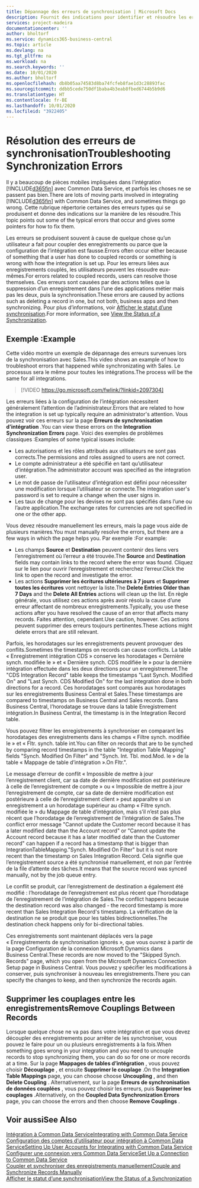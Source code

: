 ```yaml
---
title: Dépannage des erreurs de synchronisation | Microsoft Docs
description: Fournit des indications pour identifier et résoudre les erreurs de synchronisation.
services: project-madeira
documentationcenter: ''
author: bholtorf
ms.service: dynamics365-business-central
ms.topic: article
ms.devlang: na
ms.tgt_pltfrm: na
ms.workload: na
ms.search.keywords: ''
ms.date: 10/01/2020
ms.author: bholtorf
ms.openlocfilehash: db8b05aa74583d8ba74fcfeb8fae1d3c28893fac
ms.sourcegitcommit: ddbb5cede750df1baba4b3eab8fbed6744b5b9d6
ms.translationtype: HT
ms.contentlocale: fr-BE
ms.lasthandoff: 10/01/2020
ms.locfileid: "3922405"
---
```

# <a name="troubleshooting-synchronization-errors"></a><span data-ttu-id="02bbc-103">Résolution des erreurs de synchronisation</span><span class="sxs-lookup"><span data-stu-id="02bbc-103">Troubleshooting Synchronization Errors</span></span>
<span data-ttu-id="02bbc-104">Il y a beaucoup de pièces mobiles impliquées dans l’intégration [!INCLUDE[d365fin](includes/d365fin_md.md)] avec Common Data Service, et parfois les choses ne se passent pas bien.</span><span class="sxs-lookup"><span data-stu-id="02bbc-104">There are lots of moving parts involved in integrating [!INCLUDE[d365fin](includes/d365fin_md.md)] with Common Data Service, and sometimes things go wrong.</span></span> <span data-ttu-id="02bbc-105">Cette rubrique répertorie certaines des erreurs types qui se produisent et donne des indications sur la manière de les résoudre.</span><span class="sxs-lookup"><span data-stu-id="02bbc-105">This topic points out some of the typical errors that occur and gives some pointers for how to fix them.</span></span>

<span data-ttu-id="02bbc-106">Les erreurs se produisent souvent à cause de quelque chose qu’un utilisateur a fait pour coupler des enregistrements ou parce que la configuration de l’intégration est fausse.</span><span class="sxs-lookup"><span data-stu-id="02bbc-106">Errors often occur either because of something that a user has done to coupled records or something is wrong with how the integration is set up.</span></span> <span data-ttu-id="02bbc-107">Pour les erreurs liées aux enregistrements couplés, les utilisateurs peuvent les résoudre eux-mêmes.</span><span class="sxs-lookup"><span data-stu-id="02bbc-107">For errors related to coupled records, users can resolve those themselves.</span></span> <span data-ttu-id="02bbc-108">Ces erreurs sont causées par des actions telles que la suppression d’un enregistrement dans l’une des applications métier mais pas les deux, puis la synchronisation.</span><span class="sxs-lookup"><span data-stu-id="02bbc-108">These errors are caused by actions such as deleting a record in one, but not both, business apps and then synchronizing.</span></span> <span data-ttu-id="02bbc-109">Pour plus d’informations, voir [Afficher le statut d’une synchronisation](admin-how-to-view-synchronization-status.md).</span><span class="sxs-lookup"><span data-stu-id="02bbc-109">For more information, see [View the Status of a Synchronization](admin-how-to-view-synchronization-status.md).</span></span>

## <a name="example"></a><span data-ttu-id="02bbc-110">Exemple :</span><span class="sxs-lookup"><span data-stu-id="02bbc-110">Example</span></span>
<span data-ttu-id="02bbc-111">Cette vidéo montre un exemple de dépannage des erreurs survenues lors de la synchronisation avec Sales.</span><span class="sxs-lookup"><span data-stu-id="02bbc-111">This video shows an example of how to troubleshoot errors that happened while synchronizating with Sales.</span></span> <span data-ttu-id="02bbc-112">Le processus sera le même pour toutes les intégrations.</span><span class="sxs-lookup"><span data-stu-id="02bbc-112">The process will be the same for all integrations.</span></span> 

> [!VIDEO https://go.microsoft.com/fwlink/?linkid=2097304]

<span data-ttu-id="02bbc-113">Les erreurs liées à la configuration de l’intégration nécessitent généralement l’attention de l’administrateur.</span><span class="sxs-lookup"><span data-stu-id="02bbc-113">Errors that are related to how the integration is set up typically require an administrator's attention.</span></span> <span data-ttu-id="02bbc-114">Vous pouvez voir ces erreurs sur la page **Erreurs de synchronisation d’intégration** .</span><span class="sxs-lookup"><span data-stu-id="02bbc-114">You can view these errors on the **Integration Synchronization Errors** page.</span></span> <span data-ttu-id="02bbc-115">Voici des exemples de problèmes classiques :</span><span class="sxs-lookup"><span data-stu-id="02bbc-115">Examples of some typical issues include:</span></span>  
  
* <span data-ttu-id="02bbc-116">Les autorisations et les rôles attribués aux utilisateurs ne sont pas corrects.</span><span class="sxs-lookup"><span data-stu-id="02bbc-116">The permissions and roles assigned to users are not correct.</span></span>  
* <span data-ttu-id="02bbc-117">Le compte administrateur a été spécifié en tant qu’utilisateur d’intégration.</span><span class="sxs-lookup"><span data-stu-id="02bbc-117">The administrator account was specified as the integration user.</span></span>  
* <span data-ttu-id="02bbc-118">Le mot de passe de l’utilisateur d’intégration est défini pour nécessiter une modification lorsque l’utilisateur se connecte.</span><span class="sxs-lookup"><span data-stu-id="02bbc-118">The integration user's password is set to require a change when the user signs in.</span></span>  
* <span data-ttu-id="02bbc-119">Les taux de change pour les devises ne sont pas spécifiés dans l’une ou l’autre application.</span><span class="sxs-lookup"><span data-stu-id="02bbc-119">The exchange rates for currencies are not specified in one or the other app.</span></span>  
  
<span data-ttu-id="02bbc-120">Vous devez résoudre manuellement les erreurs, mais la page vous aide de plusieurs manières.</span><span class="sxs-lookup"><span data-stu-id="02bbc-120">You must manually resolve the errors, but there are a few ways in which the page helps you.</span></span> <span data-ttu-id="02bbc-121">Par exemple :</span><span class="sxs-lookup"><span data-stu-id="02bbc-121">For example:</span></span>  

* <span data-ttu-id="02bbc-122">Les champs **Source** et **Destination** peuvent contenir des liens vers l’enregistrement où l’erreur a été trouvée.</span><span class="sxs-lookup"><span data-stu-id="02bbc-122">The **Source** and **Destination** fields may contain links to the record where the error was found.</span></span> <span data-ttu-id="02bbc-123">Cliquez sur le lien pour ouvrir l’enregistrement et recherchez l’erreur.</span><span class="sxs-lookup"><span data-stu-id="02bbc-123">Click the link to open the record and investigate the error.</span></span>  
* <span data-ttu-id="02bbc-124">Les actions **Supprimer les écritures ultérieures à 7 jours** et **Supprimer toutes les écritures** vont nettoyer la liste.</span><span class="sxs-lookup"><span data-stu-id="02bbc-124">The **Delete Entries Older than 7 Days** and the **Delete All Entries** actions will clean up the list.</span></span> <span data-ttu-id="02bbc-125">En règle générale, vous utilisez ces actions après avoir résolu la cause d’une erreur affectant de nombreux enregistrements.</span><span class="sxs-lookup"><span data-stu-id="02bbc-125">Typically, you use these actions after you have resolved the cause of an error that affects many records.</span></span> <span data-ttu-id="02bbc-126">Faites attention, cependant.</span><span class="sxs-lookup"><span data-stu-id="02bbc-126">Use caution, however.</span></span> <span data-ttu-id="02bbc-127">Ces actions peuvent supprimer des erreurs toujours pertinentes.</span><span class="sxs-lookup"><span data-stu-id="02bbc-127">These actions might delete errors that are still relevant.</span></span>

<span data-ttu-id="02bbc-128">Parfois, les horodatages sur les enregistrements peuvent provoquer des conflits.</span><span class="sxs-lookup"><span data-stu-id="02bbc-128">Sometimes the timestamps on records can cause conflicts.</span></span> <span data-ttu-id="02bbc-129">La table « Enregistrement intégration CDS » conserve les horodatages « Dernière synch. modifiée le » et « Dernière synch. CDS modifiée le » pour la dernière intégration effectuée dans les deux directions pour un enregistrement.</span><span class="sxs-lookup"><span data-stu-id="02bbc-129">The "CDS Integration Record" table keeps the timestamps "Last Synch. Modified On" and "Last Synch. CDS Modified On" for the last integration done in both directions for a record.</span></span> <span data-ttu-id="02bbc-130">Ces horodatages sont comparés aux horodatages sur les enregistrements Business Central et Sales.</span><span class="sxs-lookup"><span data-stu-id="02bbc-130">These timestamps are compared to timestamps on Business Central and Sales records.</span></span> <span data-ttu-id="02bbc-131">Dans Business Central, l’horodatage se trouve dans la table Enregistrement intégration.</span><span class="sxs-lookup"><span data-stu-id="02bbc-131">In Business Central, the timestamp is in the Integration Record table.</span></span>

<span data-ttu-id="02bbc-132">Vous pouvez filtrer les enregistrements à synchroniser en comparant les horodatages des enregistrements dans les champs « Filtre synch. modifiée le » et « Fltr. synch. table int.</span><span class="sxs-lookup"><span data-stu-id="02bbc-132">You can filter on records that are to be synched by comparing record timestamps in the table "Integration Table Mapping" fields "Synch. Modified On Filter" and "Synch. Int. Tbl.</span></span> <span data-ttu-id="02bbc-133">mod.</span><span class="sxs-lookup"><span data-stu-id="02bbc-133">Mod.</span></span> <span data-ttu-id="02bbc-134">le » de la table « Mappage de table d’intégration ».</span><span class="sxs-lookup"><span data-stu-id="02bbc-134">On Fltr.".</span></span>

<span data-ttu-id="02bbc-135">Le message d’erreur de conflit « Impossible de mettre à jour l’enregistrement client, car sa date de dernière modification est postérieure à celle de l’enregistrement de compte » ou « Impossible de mettre à jour l’enregistrement de compte, car sa date de dernière modification est postérieure à celle de l’enregistrement client » peut apparaître si un enregistrement a un horodatage supérieur au champ « Filtre synch. modifiée le » du Mappage de table d’intégration, mais s’il n’est pas plus récent que l’horodatage de l’enregistrement de l’intégration de Sales.</span><span class="sxs-lookup"><span data-stu-id="02bbc-135">The conflict error message "Cannot update the Customer record because it has a later modified date than the Account record" or "Cannot update the Account record because it has a later modified date than the Customer record" can happen if a record has a timestamp that is bigger than IntegrationTableMapping."Synch. Modified On Filter" but it is not more recent than the timestamp on Sales Integration Record.</span></span> <span data-ttu-id="02bbc-136">Cela signifie que l’enregistrement source a été synchronisé manuellement, et non par l’entrée de la file d’attente des tâches.</span><span class="sxs-lookup"><span data-stu-id="02bbc-136">It means that the source record was synced manually, not by the job queue entry.</span></span> 

<span data-ttu-id="02bbc-137">Le conflit se produit, car l’enregistrement de destination a également été modifié : l’horodatage de l’enregistrement est plus récent que l’horodatage de l’enregistrement de l’intégration de Sales.</span><span class="sxs-lookup"><span data-stu-id="02bbc-137">The conflict happens because the destination record was also changed  - the record timestamp is more recent than Sales Integration Record's timestamp.</span></span> <span data-ttu-id="02bbc-138">La vérification de la destination ne se produit que pour les tables bidirectionnelles.</span><span class="sxs-lookup"><span data-stu-id="02bbc-138">The destination check happens only for bi-directional tables.</span></span> 

<span data-ttu-id="02bbc-139">Ces enregistrements sont maintenant déplacés vers la page « Enregistrements de synchronisation ignorés », que vous ouvrez à partir de la page Configuration de la connexion Microsoft Dynamics dans Business Central.</span><span class="sxs-lookup"><span data-stu-id="02bbc-139">These records are now moved to the "Skipped Synch. Records" page, which you open from the Microsoft Dynamics Connection Setup page in Business Central.</span></span> <span data-ttu-id="02bbc-140">Vous pouvez y spécifier les modifications à conserver, puis synchroniser à nouveau les enregistrements.</span><span class="sxs-lookup"><span data-stu-id="02bbc-140">There you can specify the changes to keep, and then synchronize the records again.</span></span>

## <a name="remove-couplings-between-records"></a><span data-ttu-id="02bbc-141">Supprimer les couplages entre les enregistrements</span><span class="sxs-lookup"><span data-stu-id="02bbc-141">Remove Couplings Between Records</span></span>
<span data-ttu-id="02bbc-142">Lorsque quelque chose ne va pas dans votre intégration et que vous devez découpler des enregistrements pour arrêter de les synchroniser, vous pouvez le faire pour un ou plusieurs enregistrements à la fois.</span><span class="sxs-lookup"><span data-stu-id="02bbc-142">When something goes wrong in your integration and you need to uncouple records to stop synchronizing them, you can do so for one or more records at a time.</span></span> <span data-ttu-id="02bbc-143">Sur la page **Mappages de tables d’intégration** , vous pouvez choisir **Découplage** , et ensuite **Supprimer le couplage** .</span><span class="sxs-lookup"><span data-stu-id="02bbc-143">On the **Integration Table Mappings** page, you can choose choose **Uncoupling** , and then **Delete Coupling** .</span></span> <span data-ttu-id="02bbc-144">Alternativement, sur la page **Erreurs de synchronisation de données couplées** , vous pouvez choisir les erreurs, puis **Supprimer les couplages** .</span><span class="sxs-lookup"><span data-stu-id="02bbc-144">Alternatively, on the **Coupled Data Synchronization Errors** page, you can choose the errors and then choose **Remove Couplings** .</span></span> 

## <a name="see-also"></a><span data-ttu-id="02bbc-145">Voir aussi</span><span class="sxs-lookup"><span data-stu-id="02bbc-145">See Also</span></span>
[<span data-ttu-id="02bbc-146">Intégration à Common Data Service</span><span class="sxs-lookup"><span data-stu-id="02bbc-146">Integrating with Common Data Service</span></span>](admin-prepare-dynamics-365-for-sales-for-integration.md)  
[<span data-ttu-id="02bbc-147">Configuration des comptes d’utilisateur pour intégration à Common Data Service</span><span class="sxs-lookup"><span data-stu-id="02bbc-147">Setting Up User Accounts for Integrating with Common Data Service</span></span>](admin-setting-up-integration-with-dynamics-sales.md)  
[<span data-ttu-id="02bbc-148">Configurer une connexion vers Common Data Service</span><span class="sxs-lookup"><span data-stu-id="02bbc-148">Set Up a Connection to Common Data Service</span></span>](admin-how-to-set-up-a-dynamics-crm-connection.md)  
[<span data-ttu-id="02bbc-149">Coupler et synchroniser des enregistrements manuellement</span><span class="sxs-lookup"><span data-stu-id="02bbc-149">Couple and Synchronize Records Manually</span></span>](admin-how-to-couple-and-synchronize-records-manually.md)  
[<span data-ttu-id="02bbc-150">Afficher le statut d’une synchronisation</span><span class="sxs-lookup"><span data-stu-id="02bbc-150">View the Status of a Synchronization</span></span>](admin-how-to-view-synchronization-status.md)  
